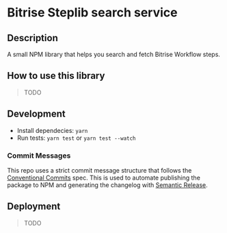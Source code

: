 # Bitrise Steplib search service

## Description

A small NPM library that helps you search and fetch Bitrise Workflow steps.

## How to use this library

> TODO

## Development

- Install dependecies: `yarn`
- Run tests: `yarn test` or `yarn test --watch`

### Commit Messages

This repo uses a strict commit message structure that follows the [Conventional Commits](https://www.conventionalcommits.org) spec. This is used to automate publishing the package to NPM and generating the changelog with [Semantic Release](https://github.com/semantic-release/semantic-release).

## Deployment

> TODO